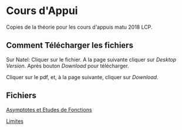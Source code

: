 # Cours d'Appui

Copies de la théorie pour les cours d'appuis matu 2018 LCP.

## Comment Télécharger les fichiers

Sur Natel: Cliquer sur le fichier. A la page suivante cliquer sur *Desktop
Version*. Après bouton *Download* pour télécharger.

Cliquer sur le pdf, et, à la page suivante, cliquer sur *Download*.

## Fichiers

[Asymptotes et Etudes de Fonctions](EtudesDeFonctions.pdf)

[Limites](Limites.pdf)

